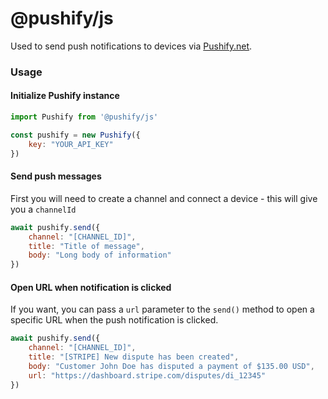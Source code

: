 # @pushify/js

Used to send push notifications to devices via [Pushify.net](https://pushify.net).

### Usage

#### Initialize Pushify instance

```js
import Pushify from '@pushify/js'

const pushify = new Pushify({
    key: "YOUR_API_KEY"
})
```

#### Send push messages

First you will need to create a channel and connect a device - this will give you a `channelId`

```js
await pushify.send({
    channel: "[CHANNEL_ID]",
    title: "Title of message",
    body: "Long body of information"
})
```

#### Open URL when notification is clicked

If you want, you can pass a `url` parameter to the `send()` method to open a specific URL when the push notification is clicked.

```js
await pushify.send({
    channel: "[CHANNEL_ID]",
    title: "[STRIPE] New dispute has been created",
    body: "Customer John Doe has disputed a payment of $135.00 USD",
    url: "https://dashboard.stripe.com/disputes/di_12345"
})
```